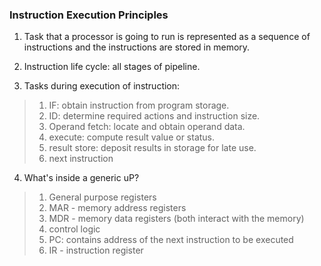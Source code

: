 ### Instruction Execution Principles ###

1. Task that a processor is going to run is represented as a sequence of instructions and the instructions are stored in memory. 

2. Instruction life cycle: all stages of pipeline.

3. Tasks during execution of instruction: 
>1. IF: obtain instruction from program storage. 
>2. ID: determine required actions and instruction size. 
>3. Operand fetch: locate and obtain operand data. 
>4. execute: compute result value or status. 
>5. result store: deposit results in storage for late use. 
>6. next instruction

4. What's inside a generic uP? 
>1. General purpose registers
>2. MAR - memory address registers
>3. MDR - memory data registers
(both interact with the memory)
>4. control logic
>5. PC: contains address of the next instruction to be executed
>6. IR - instruction register